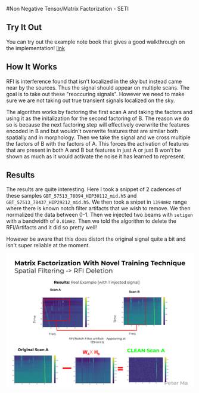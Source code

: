 #Non Negative Tensor/Matrix Factorization - SETI
## Try It Out
You can try out the example note book that gives a good walkthrough on the implementation! [link](https://github.com/PetchMa/NTF_SETI_RFI/blob/master/Example_Non_Negative_Matrix_Factor.ipynb "link")

## How It Works
RFI is interference found that isn't localized in the sky but instead came near by the sources. Thus the signal should appear on multiple scans. The goal is to take out these "reoccuring signals". However we need to make sure we are not taking out true transient signals localized on the sky. 

The algorithm works by factoring the first scan A and taking the factors and using it as the initalization for the second factoring of B. The reason we do so is because the next factoring step will effectively overwrite the features encoded in B and but wouldn't overwrite features that are similar both spatially and in morphology. Then we take the signal and we cross multiple the factors of B with the factors of A. This forces the activation of features that are present in both A and B but features in just A or just B won't be shown as much as it would activate the noise it has learned to represent. 



## Results
The results are quite interesting. Here I took a snippet of 2 cadences of these samples `GBT_57513_78094_HIP30112_mid.h5` and `GBT_57513_78437_HIP29212_mid.h5`. We then took a snipet in `1394mHz` range where there is known notch filter artifacts that we wish to remove. We then normalized the data between 0-1. Then we injected two beams with `setigen` with a bandwidth of `0.01mHz`.  Then we told the algorithm to delete the RFI/Artifacts and it did so pretty well! 

However be aware that this does distort the original signal quite a bit and isn't super reliable at the moment. 

![](https://github.com/PetchMa/NTF_SETI_RFI/blob/master/assets/results_3.png?raw=true)
